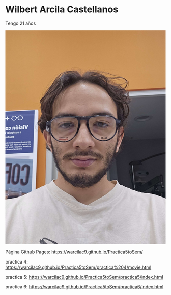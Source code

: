 # Wilbert Arcila Castellanos

Tengo 21 años

![Mi foto](img/cf196c28-b35d-40ab-b83d-d4cbc3c0248d.jpg)

Página Github Pages:  https://warcilac9.github.io/Practica5toSem/

practica 4: https://warcilac9.github.io/Practica5toSem/practica%204/movie.html

practica 5: https://warcilac9.github.io/Practica5toSem/practica5/index.html

practica 6: https://warcilac9.github.io/Practica5toSem/practica6/index.html